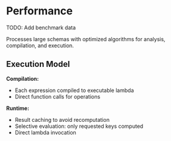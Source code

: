# Performance

TODO: Add benchmark data

Processes large schemas with optimized algorithms for analysis, compilation, and execution.

## Execution Model

**Compilation:**
- Each expression compiled to executable lambda
- Direct function calls for operations

**Runtime:**
- Result caching to avoid recomputation
- Selective evaluation: only requested keys computed
- Direct lambda invocation